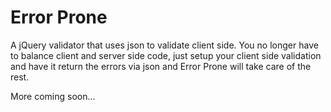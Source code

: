 Error Prone
===========

A jQuery validator that uses json to validate client side. You no longer have to balance client and server side code, just setup your client side validation and have it return the errors via json and Error Prone will take care of the rest.

More coming soon...
